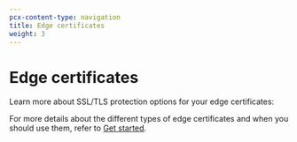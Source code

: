 ```yaml
---
pcx-content-type: navigation
title: Edge certificates
weight: 3
---
```


# Edge certificates

Learn more about SSL/TLS protection options for your edge certificates:

<DirectoryListing path="/edge-certificates"/>

<Aside type="note">

For more details about the different types of edge certificates and when you should use them, refer to [Get started](/ssl/get-started/).

</Aside>
